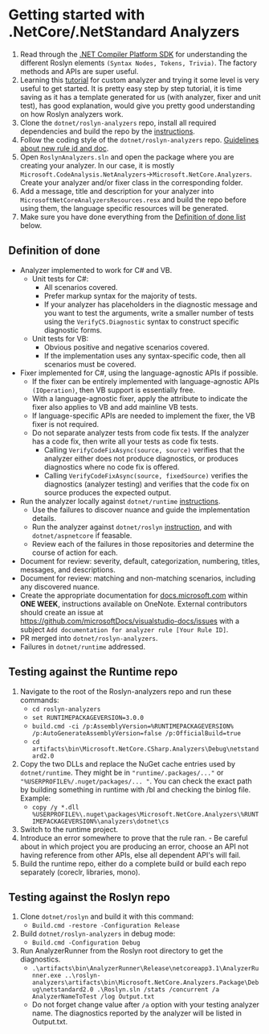 # Getting started with .NetCore/.NetStandard Analyzers

1. Read through the [.NET Compiler Platform SDK](https://docs.microsoft.com/en-us/dotnet/csharp/roslyn-sdk/) for understanding the different Roslyn elements `(Syntax Nodes, Tokens, Trivia)`. The factory methods and APIs are super useful.  
2. Learning this [tutorial](https://docs.microsoft.com/en-us/dotnet/csharp/roslyn-sdk/tutorials/how-to-write-csharp-analyzer-code-fix) for custom analyzer and trying it some level is very useful to get started. It is pretty easy step by step tutorial, it is time saving as it has a template generated for us (with analyzer, fixer and unit test), has good explanation, would give you pretty good understanding on how Roslyn analyzers work. 
3. Clone the `dotnet/roslyn-analyzers` repo, install all required dependencies and build the repo by the [instructions](https://github.com/dotnet/roslyn-analyzers#getting-started). 
4. Follow the coding style of the `dotnet/roslyn-analyzers` repo. [Guidelines about new rule id and doc](https://github.com/dotnet/roslyn-analyzers/blob/master/GuidelinesForNewRules.md). 
5. Open `RoslynAnalyzers.sln` and open the package where you are creating your analyzer. In our case, it is mostly `Microsoft.CodeAnalysis.NetAnalyzers`->`Microsoft.NetCore.Analyzers`. Create your analyzer and/or fixer class in the corresponding folder.  
6. Add a message, title and description for your analyzer into `MicrosoftNetCoreAnalyzersResources.resx` and build the repo before using them, the language specific resources will be generated. 
7. Make sure you have done everything from the [Definition of done list](#definition-of-done) below. 

## Definition of done 

- Analyzer implemented to work for C# and VB. 
	- Unit tests for C#:
		- All scenarios covered. 
		- Prefer markup syntax for the majority of tests. 
		- If your analyzer has placeholders in the diagnostic message and you want to test the arguments, write a smaller number of tests using the `VerifyCS.Diagnostic` syntax to construct specific diagnostic forms.
	- Unit tests for VB:
		- Obvious positive and negative scenarios covered. 
		- If the implementation uses any syntax-specific code, then all scenarios must be covered. 
- Fixer implemented for C#, using the language-agnostic APIs if possible. 
	- If the fixer can be entirely implemented with language-agnostic APIs `(IOperation)`, then VB support is essentially free. 
	- With a language-agnostic fixer, apply the attribute to indicate the fixer also applies to VB and add mainline VB tests. 
	- If language-specific APIs are needed to implement the fixer, the VB fixer is not required.
	- Do not separate analyzer tests from code fix tests. If the analyzer has a code fix, then write all your tests as code fix tests.
		- Calling `VerifyCodeFixAsync(source, source)` verifies that the analyzer either does not produce diagnostics, or produces diagnostics where no code fix is offered.
		- Calling `VerifyCodeFixAsync(source, fixedSource)` verifies the diagnostics (analyzer testing) and verifies that the code fix on source produces the expected output.
- Run the analyzer locally against `dotnet/runtime` [instructions](#Testing-against-the-Runtime-repo). 
	- Use the failures to discover nuance and guide the implementation details. 
	- Run the analyzer against `dotnet/roslyn` [instruction](#Testing-against-the-Roslyn-repo), and with `dotnet/aspnetcore` if feasable. 
	- Review each of the failures in those repositories and determine the course of action for each. 
- Document for review: severity, default, categorization, numbering, titles, messages, and descriptions.
- Document for review: matching and non-matching scenarios, including any discovered nuance. 
- Create the appropriate documentation for [docs.microsoft.com](https://github.com/MicrosoftDocs/visualstudio-docs-pr/tree/master/docs/code-quality) within **ONE WEEK**, instructions available on OneNote. External contributors should create an issue at https://github.com/microsoftDocs/visualstudio-docs/issues with a subject `Add documentation for analyzer rule [Your Rule ID]`. 
- PR merged into `dotnet/roslyn-analyzers`. 
- Failures in `dotnet/runtime` addressed. 

## Testing against the Runtime repo 

1. Navigate to the root of the Roslyn-analyzers repo and run these commands: 
	- `cd roslyn-analyzers` 
	- `set RUNTIMEPACKAGEVERSION=3.0.0` 
	- `build.cmd -ci /p:AssemblyVersion=%RUNTIMEPACKAGEVERSION% /p:AutoGenerateAssemblyVersion=false /p:OfficialBuild=true`
	- `cd artifacts\bin\Microsoft.NetCore.CSharp.Analyzers\Debug\netstandard2.0` 
2. Copy the two DLLs and replace the NuGet cache entries used by `dotnet/runtime`. They might be in `"runtime/.packages/..."` or `"%USERPROFILE%/.nuget/packages/... "`. You can check the exact path by building something in runtime with /bl and checking the binlog file. Example: 
	- `copy /y *.dll %USERPROFILE%\.nuget\packages\Microsoft.NetCore.Analyzers\%RUNTIMEPACKAGEVERSION%\analyzers\dotnet\cs` 
3.    Switch to the runtime project. 
4.    Introduce an error somewhere to prove that the rule ran. 
	- Be careful about in which project you are producing an error, choose an API not having reference from other APIs, else all dependent API's will fail. 
5. Build the runtime repo, either do a complete build or build each repo separately (coreclr, libraries, mono). 

## Testing against the Roslyn repo 

1. Clone `dotnet/roslyn` and build it with this command: 
	- `Build.cmd -restore -Configuration Release`
2. Build `dotnet/roslyn-analyzers` in debug mode:
	- `Build.cmd -Configuration Debug`
3. Run AnalyzerRunner from the Roslyn root directory to get the diagnostics. 
	- `.\artifacts\bin\AnalyzerRunner\Release\netcoreapp3.1\AnalyzerRunner.exe ..\roslyn-analyzers\artifacts\bin\Microsoft.NetCore.Analyzers.Package\Debug\netstandard2.0 .\Roslyn.sln /stats /concurrent /a AnalyzerNameToTest /log Output.txt` 
	- Do not forget change value after `/a` option with your testing analyzer name.
The diagnostics reported by the analyzer will be listed in Output.txt. 
